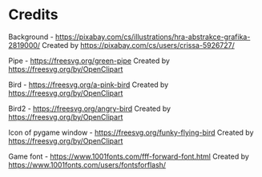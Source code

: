 # Credits

Background - https://pixabay.com/cs/illustrations/hra-abstrakce-grafika-2819000/
Created by https://pixabay.com/cs/users/crissa-5926727/ <br>

Pipe - https://freesvg.org/green-pipe
Created by https://freesvg.org/by/OpenClipart <br>

Bird - https://freesvg.org/a-pink-bird
Created by https://freesvg.org/by/OpenClipart <br>
 
Bird2 - https://freesvg.org/angry-bird
Created by https://freesvg.org/by/OpenClipart <br>

Icon of pygame window - https://freesvg.org/funky-flying-bird
Created by https://freesvg.org/by/OpenClipart <br>

Game font - https://www.1001fonts.com/fff-forward-font.html
Created by https://www.1001fonts.com/users/fontsforflash/
